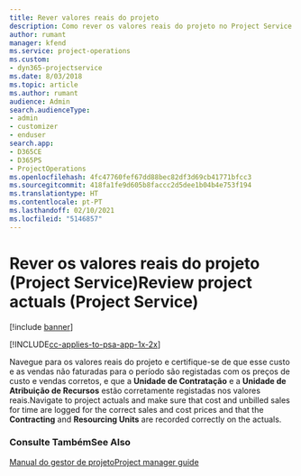 ```yaml
---
title: Rever valores reais do projeto
description: Como rever os valores reais do projeto no Project Service
author: rumant
manager: kfend
ms.service: project-operations
ms.custom:
- dyn365-projectservice
ms.date: 8/03/2018
ms.topic: article
ms.author: rumant
audience: Admin
search.audienceType:
- admin
- customizer
- enduser
search.app:
- D365CE
- D365PS
- ProjectOperations
ms.openlocfilehash: 4fc47760fef67dd88bec82df3d69cb41771bfcc3
ms.sourcegitcommit: 418fa1fe9d605b8faccc2d5dee1b04b4e753f194
ms.translationtype: HT
ms.contentlocale: pt-PT
ms.lasthandoff: 02/10/2021
ms.locfileid: "5146857"
---
```

# <a name="review-project-actuals-project-service"></a><span data-ttu-id="471bb-103">Rever os valores reais do projeto (Project Service)</span><span class="sxs-lookup"><span data-stu-id="471bb-103">Review project actuals (Project Service)</span></span>

[!include [banner](../includes/psa-now-project-operations.md)]

[!INCLUDE[cc-applies-to-psa-app-1x-2x](../includes/cc-applies-to-psa-app-1x-2x.md)]

<span data-ttu-id="471bb-104">Navegue para os valores reais do projeto e certifique-se de que esse custo e as vendas não faturadas para o período são registadas com os preços de custo e vendas corretos, e que a **Unidade de Contratação** e a **Unidade de Atribuição de Recursos** estão corretamente registadas nos valores reais.</span><span class="sxs-lookup"><span data-stu-id="471bb-104">Navigate to project actuals and make sure that cost and unbilled sales for time are logged for the correct sales and cost prices and that the **Contracting** and **Resourcing Units** are recorded correctly on the actuals.</span></span>  
  
### <a name="see-also"></a><span data-ttu-id="471bb-105">Consulte Também</span><span class="sxs-lookup"><span data-stu-id="471bb-105">See Also</span></span>  
 [<span data-ttu-id="471bb-106">Manual do gestor de projeto</span><span class="sxs-lookup"><span data-stu-id="471bb-106">Project manager guide</span></span>](../psa/project-manager-guide.md)
